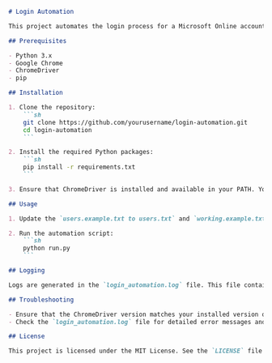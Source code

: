 ```markdown
# Login Automation

This project automates the login process for a Microsoft Online account using Selenium WebDriver.

## Prerequisites

- Python 3.x
- Google Chrome
- ChromeDriver
- pip

## Installation

1. Clone the repository:
    ```sh
    git clone https://github.com/yourusername/login-automation.git
    cd login-automation
    ```

2. Install the required Python packages:
    ```sh
    pip install -r requirements.txt
    ```

3. Ensure that ChromeDriver is installed and available in your PATH. You can download it from [here](https://sites.google.com/a/chromium.org/chromedriver/downloads).

## Usage

1. Update the `users.example.txt to users.txt` and `working.example.txt to working.txt` file with your login credentials and any other necessary configuration.

2. Run the automation script:
    ```sh
    python run.py
    ```

## Logging

Logs are generated in the `login_automation.log` file. This file contains detailed information about the automation process, including any errors encountered.

## Troubleshooting

- Ensure that the ChromeDriver version matches your installed version of Google Chrome.
- Check the `login_automation.log` file for detailed error messages and stack traces.

## License

This project is licensed under the MIT License. See the `LICENSE` file for more details.
```
